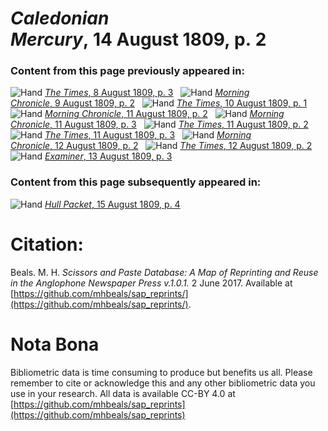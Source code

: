 # *Caledonian Mercury*, 14 August 1809, p. 2  
  
### Content from this page previously appeared in:  
![Hand](http://scissorsandpaste.net/wp-content/uploads/2017/06/smallhandpointer.png) [*The Times*, 8 August 1809, p. 3](https://mhbeals.github.io/sap_html/The-Times/The-Times-8-August-1809-p-3)  
![Hand](http://scissorsandpaste.net/wp-content/uploads/2017/06/smallhandpointer.png) [*Morning Chronicle*, 9 August 1809, p. 2](https://mhbeals.github.io/sap_html/Morning-Chronicle/Morning-Chronicle-9-August-1809-p-2)  
![Hand](http://scissorsandpaste.net/wp-content/uploads/2017/06/smallhandpointer.png) [*The Times*, 10 August 1809, p. 1](https://mhbeals.github.io/sap_html/The-Times/The-Times-10-August-1809-p-1)  
![Hand](http://scissorsandpaste.net/wp-content/uploads/2017/06/smallhandpointer.png) [*Morning Chronicle*, 11 August 1809, p. 2](https://mhbeals.github.io/sap_html/Morning-Chronicle/Morning-Chronicle-11-August-1809-p-2)  
![Hand](http://scissorsandpaste.net/wp-content/uploads/2017/06/smallhandpointer.png) [*Morning Chronicle*, 11 August 1809, p. 3](https://mhbeals.github.io/sap_html/Morning-Chronicle/Morning-Chronicle-11-August-1809-p-3)  
![Hand](http://scissorsandpaste.net/wp-content/uploads/2017/06/smallhandpointer.png) [*The Times*, 11 August 1809, p. 2](https://mhbeals.github.io/sap_html/The-Times/The-Times-11-August-1809-p-2)  
![Hand](http://scissorsandpaste.net/wp-content/uploads/2017/06/smallhandpointer.png) [*The Times*, 11 August 1809, p. 3](https://mhbeals.github.io/sap_html/The-Times/The-Times-11-August-1809-p-3)  
![Hand](http://scissorsandpaste.net/wp-content/uploads/2017/06/smallhandpointer.png) [*Morning Chronicle*, 12 August 1809, p. 2](https://mhbeals.github.io/sap_html/Morning-Chronicle/Morning-Chronicle-12-August-1809-p-2)  
![Hand](http://scissorsandpaste.net/wp-content/uploads/2017/06/smallhandpointer.png) [*The Times*, 12 August 1809, p. 2](https://mhbeals.github.io/sap_html/The-Times/The-Times-12-August-1809-p-2)  
![Hand](http://scissorsandpaste.net/wp-content/uploads/2017/06/smallhandpointer.png) [*Examiner*, 13 August 1809, p. 3](https://mhbeals.github.io/sap_html/Examiner/Examiner-13-August-1809-p-3)  
  
### Content from this page subsequently appeared in:  
![Hand](http://scissorsandpaste.net/wp-content/uploads/2017/06/smallhandpointer.png) [*Hull Packet*, 15 August 1809, p. 4](https://mhbeals.github.io/sap_html/Hull-Packet/Hull-Packet-15-August-1809-p-4)  


# Citation: 

Beals. M. H. *Scissors and Paste Database: A Map of Reprinting and Reuse in the Anglophone Newspaper Press v.1.0.1.* 2 June 2017. Available at [https://github.com/mhbeals/sap_reprints/](https://github.com/mhbeals/sap_reprints/). 

# Nota Bona

Bibliometric data is time consuming to produce but benefits us all. Please remember to cite or acknowledge this and any other bibliometric data you use in your research. All data is available CC-BY 4.0 at [https://github.com/mhbeals/sap_reprints](https://github.com/mhbeals/sap_reprints)
